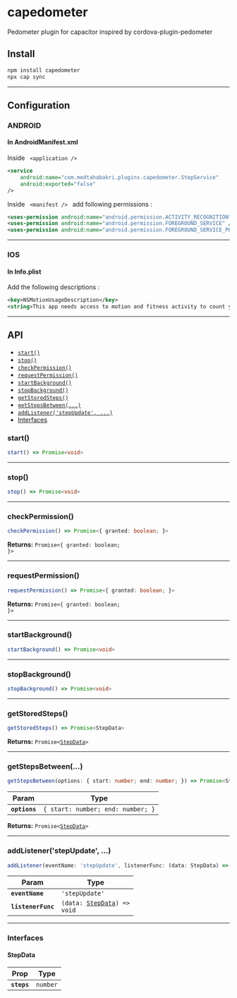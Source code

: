 # capedometer

Pedometer plugin for capacitor inspired by cordova-plugin-pedometer

## Install

```bash
npm install capedometer
npx cap sync
```

--------------------

## Configuration

### ANDROID

#### In AndroidManifest.xml

Inside <code> \<application /> </code> 

```XML
<service
    android:name="com.medtahabakri.plugins.capedometer.StepService"
    android:exported="false" 
/>
```

Inside <code> \<manifest /> </code>  add following permissions :

```XML
<uses-permission android:name="android.permission.ACTIVITY_RECOGNITION" />
<uses-permission android:name="android.permission.FOREGROUND_SERVICE" />
<uses-permission android:name="android.permission.FOREGROUND_SERVICE_PHYSICAL_ACTIVITY" />
```

--------------------

### IOS

#### In Info.plist

Add the following descriptions :

```XML
<key>NSMotionUsageDescription</key>
<string>This app needs access to motion and fitness activity to count your steps.</string>
```

--------------------

## API

<docgen-index>

* [`start()`](#start)
* [`stop()`](#stop)
* [`checkPermission()`](#checkpermission)
* [`requestPermission()`](#requestpermission)
* [`startBackground()`](#startbackground)
* [`stopBackground()`](#stopbackground)
* [`getStoredSteps()`](#getstoredsteps)
* [`getStepsBetween(...)`](#getstepsbetween)
* [`addListener('stepUpdate', ...)`](#addlistenerstepupdate-)
* [Interfaces](#interfaces)

</docgen-index>

<docgen-api>
<!--Update the source file JSDoc comments and rerun docgen to update the docs below-->

### start()

```typescript
start() => Promise<void>
```

--------------------


### stop()

```typescript
stop() => Promise<void>
```

--------------------


### checkPermission()

```typescript
checkPermission() => Promise<{ granted: boolean; }>
```

**Returns:** <code>Promise&lt;{ granted: boolean; }&gt;</code>

--------------------


### requestPermission()

```typescript
requestPermission() => Promise<{ granted: boolean; }>
```

**Returns:** <code>Promise&lt;{ granted: boolean; }&gt;</code>

--------------------


### startBackground()

```typescript
startBackground() => Promise<void>
```

--------------------


### stopBackground()

```typescript
stopBackground() => Promise<void>
```

--------------------


### getStoredSteps()

```typescript
getStoredSteps() => Promise<StepData>
```

**Returns:** <code>Promise&lt;<a href="#stepdata">StepData</a>&gt;</code>

--------------------


### getStepsBetween(...)

```typescript
getStepsBetween(options: { start: number; end: number; }) => Promise<StepData>
```

| Param         | Type                                         |
| ------------- | -------------------------------------------- |
| **`options`** | <code>{ start: number; end: number; }</code> |

**Returns:** <code>Promise&lt;<a href="#stepdata">StepData</a>&gt;</code>

--------------------


### addListener('stepUpdate', ...)

```typescript
addListener(eventName: 'stepUpdate', listenerFunc: (data: StepData) => void) => void
```

| Param              | Type                                                             |
| ------------------ | ---------------------------------------------------------------- |
| **`eventName`**    | <code>'stepUpdate'</code>                                        |
| **`listenerFunc`** | <code>(data: <a href="#stepdata">StepData</a>) =&gt; void</code> |

--------------------


### Interfaces


#### StepData

| Prop        | Type                |
| ----------- | ------------------- |
| **`steps`** | <code>number</code> |

</docgen-api>
